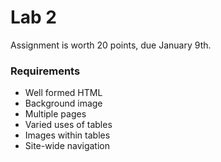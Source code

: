 # Lab 2

Assignment is worth 20 points, due January 9th.

### Requirements
 * Well formed HTML
 * Background image
 * Multiple pages
 * Varied uses of tables
 * Images within tables
 * Site-wide navigation